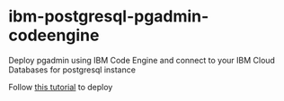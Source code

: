 # ibm-postgresql-pgadmin-codeengine
Deploy pgadmin using IBM Code Engine and connect to your IBM Cloud Databases for postgresql instance

Follow [this tutorial](https://cloud.ibm.com/docs/databases-for-postgresql?topic=databases-for-postgresql-pgadmin-code-engine-icd-postgresql) to deploy
